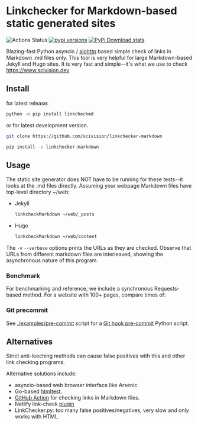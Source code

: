 # Linkchecker for Markdown-based static generated sites

![Actions Status](https://github.com/scivision/linkchecker-markdown/workflows/ci/badge.svg)
[![pypi versions](https://img.shields.io/pypi/pyversions/linkcheckmd.svg)](https://pypi.python.org/pypi/linkcheckmd)
[![PyPi Download stats](http://pepy.tech/badge/linkcheckmd)](http://pepy.tech/project/linkcheckmd)

Blazing-fast Python asyncio / [aiohttp](https://docs.aiohttp.org/)
based simple check of links in Markdown .md files only.
This tool is very helpful for large Markdown-based Jekyll and Hugo sites.
It is very fast and simple--it's what we use to check https://www.scivision.dev

## Install

for latest release:

```sh
python -m pip install linkcheckmd
```

or for latest development version.

```sh
git clone https://github.com/scivision/linkchecker-markdown

pip install -e linkchecker-markdown
```

## Usage

The static site generator does NOT have to be running for these tests--it looks at the .md files directly.
Assuming your webpage Markdown files have top-level directory ~/web:

* Jekyll

    ```sh
    linkcheckMarkdown ~/web/_posts
    ```

* Hugo

    ```sh
    linkcheckMarkdown ~/web/content
    ```

The `-v` `--verbose` options prints the URLs as they are checked.
Observe that URLs from different markdown files are interleaved, showing the asynchronous nature of this program.

### Benchmark

For benchmarking and reference, we include a synchronous Requests-based method.
For a website with 100+ pages, compare times of:



### Git precommit

See
[./examples/pre-commit](./examples/pre-commit)
script for a
[Git hook pre-commit](https://www.scivision.dev/git-markdown-pre-commit-linkcheck)
Python script.

## Alternatives

Strict anti-leeching methods can cause false positives with this and other link checking programs.

Alternative solutions include:

* asyncio-based web browser interface like Arsenic
* Go-based [htmltest](https://github.com/wjdp/htmltest).
* [GitHub Action](https://github.com/marketplace/actions/markdown-link-check) for checking links in Markdown files.
* Netlify link-check [plugin](https://github.com/munter/netlify-plugin-checklinks#readme)
* LinkChecker.py: too many false positives/negatives, very slow and only works with HTML.
